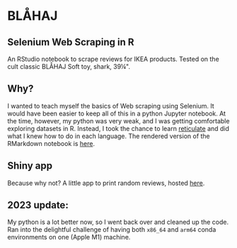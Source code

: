 # BLÅHAJ

## Selenium Web Scraping in R
An RStudio notebook to scrape reviews for IKEA products.  Tested on the cult classic BLÅHAJ Soft toy, shark, 39¼".

## Why?
I wanted to teach myself the basics of Web scraping using Selenium.  It would have been easier to keep all of this in a python Jupyter notebook.  At the time, however, my python was very weak, and I was getting comfortable exploring datasets in R.  Instead, I took the chance to learn [reticulate](https://rstudio.github.io/reticulate/) and did what I knew how to do in each language.  The rendered version of the RMarkdown notebook is [here](https://ag5tc.github.io/Rblahaj/Rblahaj.html).

## Shiny app
Because why not? A little app to print random reviews, hosted [here](https://ag5tc.shinyapps.io/shiny_blahaj/).  

## 2023 update:
My python is a lot better now, so I went back over and cleaned up the code.  Ran into the delightful challenge of having both `x86_64` and `arm64` conda environments on one (Apple M1) machine.  
